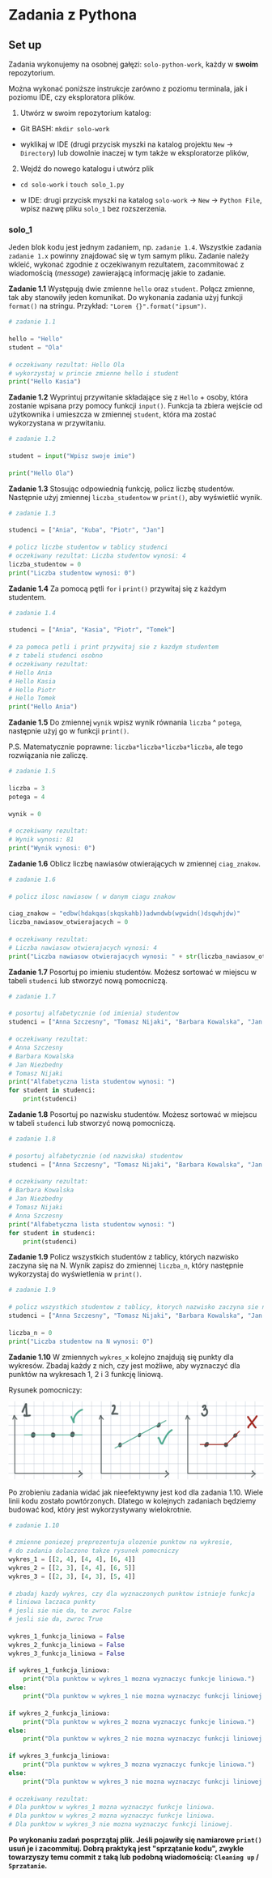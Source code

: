 # Zadania z Pythona

## Set up 

Zadania wykonujemy na osobnej gałęzi:  `solo-python-work`, każdy w **swoim**
repozytorium.

Można wykonać poniższe instrukcje zarówno z poziomu terminala, jak i
poziomu IDE, czy eksploratora plików.

1. Utwórz w swoim repozytorium katalog: 

- Git BASH: `mkdir solo-work`

- wyklikaj w IDE (drugi przycisk myszki na katalog projektu `New` -> `Directory`) 
lub dowolnie inaczej w tym także w eksploratorze plików,

2. Wejdź do nowego katalogu i utwórz plik 

- `cd solo-work` i `touch solo_1.py`

- w IDE: drugi przycisk myszki na katalog `solo-work` -> `New` -> `Python File`,
wpisz nazwę pliku `solo_1` bez rozszerzenia.

### solo_1

Jeden blok kodu jest jednym zadaniem, np. `zadanie 1.4`. Wszystkie zadania `zadanie 1.x`
powinny znajdować się w tym samym pliku. Zadanie należy wkleić, wykonać zgodnie z 
oczekiwanym rezultatem, zacommitować z wiadomością (*message*) zawierającą informację 
jakie to zadanie.

**Zadanie 1.1** Występują dwie zmienne `hello` oraz `student`. Połącz zmienne, 
tak aby stanowiły jeden komunikat. Do wykonania zadania użyj funkcji `format()` na stringu.
Przykład: `"Lorem {}".format("ipsum")`.

```python
# zadanie 1.1

hello = "Hello"
student = "Ola"

# oczekiwany rezultat: Hello Ola
# wykorzystaj w princie zmienne hello i student
print("Hello Kasia")
```

**Zadanie 1.2** Wyprintuj przywitanie składające się z `Hello` + osoby, która 
zostanie wpisana przy pomocy funkcji `input()`. Funkcja ta zbiera wejście od użytkownika
i umieszcza w zmiennej `student`, która ma zostać wykorzystana w przywitaniu.

```python
# zadanie 1.2

student = input("Wpisz swoje imie")

print("Hello Ola")
```

**Zadanie 1.3** Stosując odpowiednią funkcję, policz liczbę studentów. Następnie 
użyj zmiennej `liczba_studentow` w `print()`, aby wyświetlić wynik.

```python
# zadanie 1.3

studenci = ["Ania", "Kuba", "Piotr", "Jan"]

# policz liczbe studentow w tablicy studenci 
# oczekiwany rezultat: Liczba studentow wynosi: 4
liczba_studentow = 0
print("Liczba studentow wynosi: 0")
```

**Zadanie 1.4** Za pomocą pętli `for` i `print()` przywitaj się z każdym studentem.

```python
# zadanie 1.4

studenci = ["Ania", "Kasia", "Piotr", "Tomek"]

# za pomoca petli i print przywitaj sie z kazdym studentem
# z tabeli studenci osobno
# oczekiwany rezultat:
# Hello Ania
# Hello Kasia
# Hello Piotr
# Hello Tomek
print("Hello Ania")
```

**Zadanie 1.5** Do zmiennej `wynik` wpisz wynik równania `liczba` ^ `potega`, następnie
użyj go w funkcji `print()`.

P.S. Matematycznie poprawne: `liczba*liczba*liczba*liczba`, ale tego rozwiązania nie zaliczę.

```python
# zadanie 1.5

liczba = 3
potega = 4

wynik = 0

# oczekiwany rezultat:
# Wynik wynosi: 81
print("Wynik wynosi: 0")
```

**Zadanie 1.6** Oblicz liczbę nawiasów otwierających w zmiennej `ciag_znakow`.

```python
# zadanie 1.6

# policz ilosc nawiasow ( w danym ciagu znakow

ciag_znakow = "edbw(hdakqas(skqskahb))adwndwb(wgwidn()dsqwhjdw)"
liczba_nawiasow_otwierajacych = 0

# oczekiwany rezultat:
# Liczba nawiasow otwierajacych wynosi: 4
print("Liczba nawiasow otwierajacych wynosi: " + str(liczba_nawiasow_otwierajacych))
```

**Zadanie 1.7** Posortuj po imieniu studentów. Możesz sortować w miejscu w tabeli
`studenci` lub stworzyć nową pomocniczą.

```python
# zadanie 1.7

# posortuj alfabetycznie (od imienia) studentow
studenci = ["Anna Szczesny", "Tomasz Nijaki", "Barbara Kowalska", "Jan Niezbedny"]

# oczekiwany rezultat:
# Anna Szczesny
# Barbara Kowalska
# Jan Niezbedny
# Tomasz Nijaki
print("Alfabetyczna lista studentow wynosi: ")
for student in studenci:
    print(studenci)
```

**Zadanie 1.8** Posortuj po nazwisku studentów. Możesz sortować w miejscu w tabeli
`studenci` lub stworzyć nową pomocniczą.

```python
# zadanie 1.8

# posortuj alfabetycznie (od nazwiska) studentow
studenci = ["Anna Szczesny", "Tomasz Nijaki", "Barbara Kowalska", "Jan Niezbedny"]

# oczekiwany rezultat:
# Barbara Kowalska
# Jan Niezbedny
# Tomasz Nijaki
# Anna Szczesny
print("Alfabetyczna lista studentow wynosi: ")
for student in studenci:
    print(studenci)
```

**Zadanie 1.9** Policz wszystkich studentów z tablicy, których nazwisko zaczyna się na N.
Wynik zapisz do zmiennej `liczba_n`, który następnie wykorzystaj do wyświetlenia w `print()`.

```python
# zadanie 1.9

# policz wszystkich studentow z tablicy, ktorych nazwisko zaczyna sie na N
studenci = ["Anna Szczesny", "Tomasz Nijaki", "Barbara Kowalska", "Jan Niezbedny"]

liczba_n = 0
print("Liczba studentow na N wynosi: 0")
```

**Zadanie 1.10** W zmiennych `wykres_x` kolejno znajdują się punkty dla wykresów.
Zbadaj każdy z nich, czy jest możliwe, aby wyznaczyć dla punktów na wykresach 
1, 2 i 3 funkcję liniową. 

Rysunek pomocniczy:

![img](/imgs/auxiliary_drawing_1_10.png)

Po zrobieniu zadania widać jak nieefektywny jest kod dla zadania 1.10. 
Wiele linii kodu zostało powtórzonych. Dlatego w kolejnych zadaniach 
będziemy budować kod, który jest wykorzystywany wielokrotnie.

```python
# zadanie 1.10

# zmienne poniezej preprezentuja ulozenie punktow na wykresie,
# do zadania dolaczono takze rysunek pomocniczy
wykres_1 = [[2, 4], [4, 4], [6, 4]]
wykres_2 = [[2, 3], [4, 4], [6, 5]]
wykres_3 = [[2, 3], [4, 3], [5, 4]]

# zbadaj kazdy wykres, czy dla wyznaczonych punktow istnieje funkcja
# liniowa laczaca punkty
# jesli sie nie da, to zwroc False
# jesli sie da, zwroc True

wykres_1_funkcja_liniowa = False
wykres_2_funkcja_liniowa = False
wykres_3_funkcja_liniowa = False

if wykres_1_funkcja_liniowa:
    print("Dla punktow w wykres_1 mozna wyznaczyc funkcje liniowa.")
else:
    print("Dla punktow w wykres_1 nie mozna wyznaczyc funkcji liniowej.")

if wykres_2_funkcja_liniowa:
    print("Dla punktow w wykres_2 mozna wyznaczyc funkcje liniowa.")
else:
    print("Dla punktow w wykres_2 nie mozna wyznaczyc funkcji liniowej.")

if wykres_3_funkcja_liniowa:
    print("Dla punktow w wykres_3 mozna wyznaczyc funkcje liniowa.")
else:
    print("Dla punktow w wykres_3 nie mozna wyznaczyc funkcji liniowej.")

# oczekiwany rezultat:
# Dla punktow w wykres_1 mozna wyznaczyc funkcje liniowa.
# Dla punktow w wykres_2 mozna wyznaczyc funkcje liniowa.
# Dla punktow w wykres_3 nie mozna wyznaczyc funkcji liniowej.

```

**Po wykonaniu zadań posprzątaj plik. Jeśli pojawiły się namiarowe `print()` usuń je i 
zacommituj. Dobrą praktyką jest "sprzątanie kodu", zwykle towarzyszy temu commit 
z taką lub podobną wiadomością: `Cleaning up` / `Sprzatanie`.**
